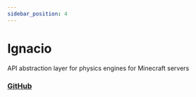 ```yaml
---
sidebar_position: 4
---
```


# Ignacio

API abstraction layer for physics engines for Minecraft servers

### [GitHub](https://github.com/aecsocket/ignacio)
